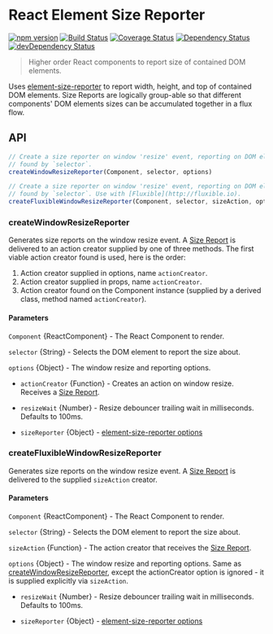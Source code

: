 # React Element Size Reporter

[![npm version](https://badge.fury.io/js/react-element-size-reporter.svg)](http://badge.fury.io/js/react-element-size-reporter)
[![Build Status](https://travis-ci.org/localnerve/react-element-size-reporter.svg?branch=master)](https://travis-ci.org/localnerve/react-element-size-reporter)
[![Coverage Status](https://coveralls.io/repos/localnerve/react-element-size-reporter/badge.svg?branch=master)](https://coveralls.io/r/localnerve/react-element-size-reporter?branch=master)
[![Dependency Status](https://david-dm.org/localnerve/react-element-size-reporter.svg)](https://david-dm.org/localnerve/react-element-size-reporter)
[![devDependency Status](https://david-dm.org/localnerve/react-element-size-reporter/dev-status.svg)](https://david-dm.org/localnerve/react-element-size-reporter#info=devDependencies)

> Higher order React components to report size of contained DOM elements.

Uses [element-size-reporter](https://github.com/localnerve/element-size-reporter) to report width, height, and top of contained DOM elements. Size Reports are logically group-able so that different components' DOM elements sizes can be accumulated together in a flux flow.

## API
```javascript
// Create a size reporter on window 'resize' event, reporting on DOM element
// found by `selector`.
createWindowResizeReporter(Component, selector, options)

// Create a size reporter on window 'resize' event, reporting on DOM element
// found by `selector`. Use with [Fluxible](http://fluxible.io).
createFluxibleWindowResizeReporter(Component, selector, sizeAction, options)
```

### createWindowResizeReporter
Generates size reports on the window resize event. A [Size Report](https://github.com/localnerve/element-size-reporter#size-report) is delivered to an action creator supplied by one of three methods. The first viable action creator found is used, here is the order:
1. Action creator supplied in options, name `actionCreator`.
2. Action creator supplied in props, name `actionCreator`.
3. Action creator found on the Component instance (supplied by a derived class, method named `actionCreator`).

#### Parameters
`Component` {ReactComponent} - The React Component to render.

`selector` {String} - Selects the DOM element to report the size about.

`options` {Object} - The window resize and reporting options.
  * `actionCreator` {Function} - Creates an action on window resize. Receives a [Size Report](https://github.com/localnerve/element-size-reporter#size-report).

  * `resizeWait` {Number} - Resize debouncer trailing wait in milliseconds. Defaults to 100ms.

  * `sizeReporter` {Object} - [element-size-reporter options](https://github.com/localnerve/element-size-reporter#options)

### createFluxibleWindowResizeReporter
Generates size reports on the window resize event. A [Size Report](https://github.com/localnerve/element-size-reporter#size-report) is delivered to the supplied `sizeAction` creator.

#### Parameters
`Component` {ReactComponent} - The React Component to render.

`selector` {String} - Selects the DOM element to report the size about.

`sizeAction` {Function} - The action creator that receives the [Size Report](https://github.com/localnerve/element-size-reporter#size-report).

`options` {Object} - The window resize and reporting options. Same as [createWindowResizeReporter](#createWindowResizeReporter), except the actionCreator option is ignored - it is supplied explicitly via `sizeAction`.

* `resizeWait` {Number} - Resize debouncer trailing wait in milliseconds. Defaults to 100ms.

* `sizeReporter` {Object} - [element-size-reporter options](https://github.com/localnerve/element-size-reporter#options)
